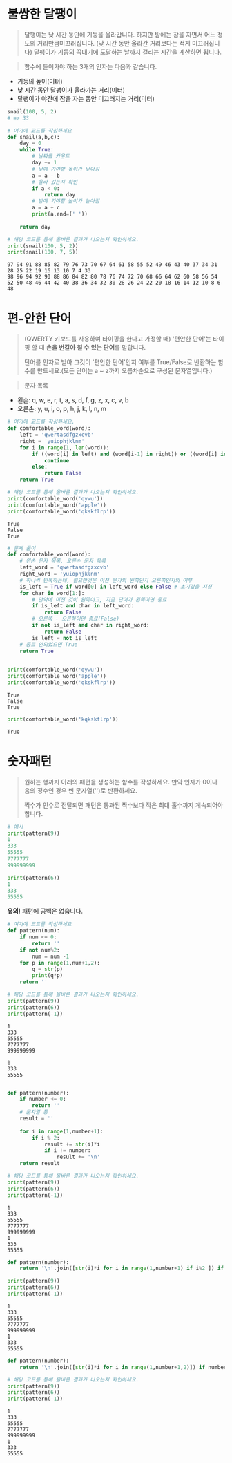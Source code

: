 
# 불쌍한 달팽이

>달팽이는 낮 시간 동안에 기둥을 올라갑니다. 하지만 밤에는 잠을 자면서 어느 정도의 거리만큼미끄러집니다. (낮 시간 동안 올라간 거리보다는 적게 미끄러집니다) 달팽이가 기둥의 꼭대기에 도달하는 날까지 걸리는 시간을 계산하면 됩니다.

> 함수에 들어가야 하는 3개의 인자는 다음과 같습니다.
- 기둥의 높이(미터)
- 낮 시간 동안 달팽이가 올라가는 거리(미터)
- 달팽이가 야간에 잠을 자는 동안 미끄러지는 거리(미터)

```python
snail(100, 5, 2)
# => 33
```


```python
# 여기에 코드를 작성하세요
def snail(a,b,c):
    day = 0
    while True:
        # 날짜를 카운트
        day += 1
        # 낮에 가야할 높이가 낮아짐
        a = a - b
        # 올라 갔는지 확인
        if a < 0:
            return day
        # 밤에 가야할 높이가 높아짐
        a = a + c
        print(a,end=(' '))
        
    return day
```


```python
# 해당 코드를 통해 올바른 결과가 나오는지 확인하세요.
print(snail(100, 5, 2))
print(snail(100, 7, 5))
```

    97 94 91 88 85 82 79 76 73 70 67 64 61 58 55 52 49 46 43 40 37 34 31 28 25 22 19 16 13 10 7 4 33
    98 96 94 92 90 88 86 84 82 80 78 76 74 72 70 68 66 64 62 60 58 56 54 52 50 48 46 44 42 40 38 36 34 32 30 28 26 24 22 20 18 16 14 12 10 8 6 48
    

# 편-안한 단어

> (QWERTY 키보드를 사용하여 타이핑을 한다고 가정할 때) '편안한 단어'는 타이핑 할 때 **손을 번갈아 칠 수 있는 단어**를 말합니다.
>
> 단어를 인자로 받아 그것이 '편안한 단어'인지 여부를 True/False로 반환하는 함수를 만드세요.(모든 단어는 a ~ z까지 오름차순으로 구성된 문자열입니다.)

> 문자 목록
- 왼손: q, w, e, r, t, a, s, d, f, g, z, x, c, v, b
- 오른손: y, u, i, o, p, h, j, k, l, n, m


```python
# 여기에 코드를 작성하세요.
def comfortable_word(word):
    left = 'qwertasdfgzxcvb'
    right = 'yuiophjklnm'
    for i in range(1, len(word)):
        if ((word[i] in left) and (word[i-1] in right)) or ((word[i] in right) and (word[i-1] in left)):
            continue
        else:
            return False
    return True
```


```python
# 해당 코드를 통해 올바른 결과가 나오는지 확인하세요.
print(comfortable_word('qywu'))
print(comfortable_word('apple'))
print(comfortable_word('qkskflrp'))
```

    True
    False
    True
    


```python
# 문제 풀이
def comfortable_word(word):
    # 왼손 문자 목록, 오른손 문자 목록
    left_word = 'qwertasdfgzxcvb'
    right_word = 'yuiophjklnm'
    # 하나씩 반복하는데, 필요한것은 이전 문자의 왼쪽인지 오른쪽인지의 여부
    is_left = True if word[0] in left_word else False # 초기값을 지정
    for char in word[1:]:
        # 만약에 이전 것이 왼쪽이고, 지금 단어가 왼쪽이면 종료
        if is_left and char in left_word:
            return False
        # 오른쪽 - 오른쪽이면 종료(False)
        if not is_left and char in right_word:
            return False
        is_left = not is_left
    # 종료 안되었으면 True
    return True
        
```


```python
print(comfortable_word('qywu'))
print(comfortable_word('apple'))
print(comfortable_word('qkskflrp'))
```

    True
    False
    True
    


```python
print(comfortable_word('kqkskflrp'))
```

    True
    

# 숫자패턴

>원하는 행까지 아래의 패턴을 생성하는 함수를 작성하세요. 만약 인자가 0이나 음의 정수인 경우 빈 문자열('')로 반환하세요.
> 
> 짝수가 인수로 전달되면 패턴은 통과된 짝수보다 작은 최대 홀수까지 계속되어야 합니다.

```python
# 예시 
print(pattern(9))
1
333
55555
7777777
999999999

print(pattern(6))
1
333
55555
```
**유의!**
패턴에 공백은 없습니다.


```python
# 여기에 코드를 작성하세요
def pattern(num):
    if num <= 0:
        return ''
    if not num%2:
        num = num -1
    for p in range(1,num+1,2):
        q = str(p)
        print(q*p)
    return ''
```


```python
# 해당 코드를 통해 올바른 결과가 나오는지 확인하세요.
print(pattern(9))
print(pattern(6))
print(pattern(-1))
```

    1
    333
    55555
    7777777
    999999999
    
    1
    333
    55555
    
    
    


```python

def pattern(number):
    if number <= 0:
        return ''
    # 문자열 통
    result = ''
    
    for i in range(1,number+1):
        if i % 2:
            result += str(i)*i
            if i != number:
                result += '\n'
    return result
```


```python
# 해당 코드를 통해 올바른 결과가 나오는지 확인하세요.
print(pattern(9))
print(pattern(6))
print(pattern(-1))
```

    1
    333
    55555
    7777777
    999999999
    1
    333
    55555
    
    
    


```python
def pattern(number):
    return '\n'.join([str(i)*i for i in range(1,number+1) if i%2 ]) if number > 0 else ''
```


```python
print(pattern(9))
print(pattern(6))
print(pattern(-1))
```

    1
    333
    55555
    7777777
    999999999
    1
    333
    55555
    
    


```python
def pattern(number):
    return '\n'.join([str(i)*i for i in range(1,number+1,2)]) if number > 0 else ''
```


```python
# 해당 코드를 통해 올바른 결과가 나오는지 확인하세요.
print(pattern(9))
print(pattern(6))
print(pattern(-1))
```

    1
    333
    55555
    7777777
    999999999
    1
    333
    55555
    
    


```python

```
